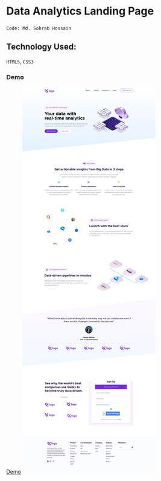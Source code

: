 # Data Analytics Landing Page

`Code: Md. Sohrab Hossain`

## Technology Used:

`HTML5`, `CSS3`

### Demo

[Demo](https://data-analytics-landing-page-three.vercel.app)
![DEMO](./Data%20Analytics%20Landing%20page.png)
